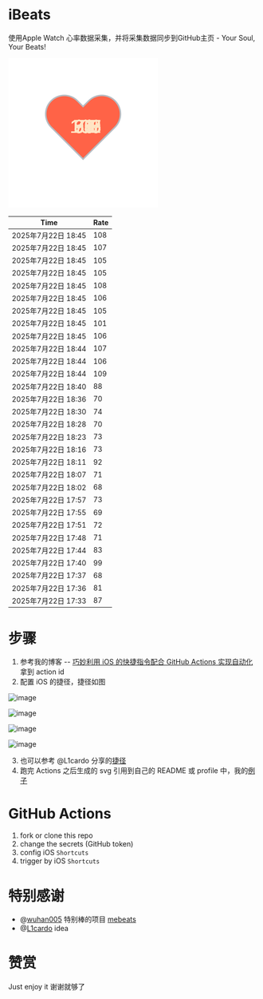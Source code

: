 # iBeats
使用Apple Watch 心率数据采集，并将采集数据同步到GitHub主页 - Your Soul, Your Beats!

![](./files/heart.svg)

<!--START_SECTION:my_heart_rate-->
| Time | Rate | 
 | ---- | ---- | 
| 2025年7月22日 18:45 | 108 |
| 2025年7月22日 18:45 | 107 |
| 2025年7月22日 18:45 | 105 |
| 2025年7月22日 18:45 | 105 |
| 2025年7月22日 18:45 | 108 |
| 2025年7月22日 18:45 | 106 |
| 2025年7月22日 18:45 | 105 |
| 2025年7月22日 18:45 | 101 |
| 2025年7月22日 18:45 | 106 |
| 2025年7月22日 18:44 | 107 |
| 2025年7月22日 18:44 | 106 |
| 2025年7月22日 18:44 | 109 |
| 2025年7月22日 18:40 | 88 |
| 2025年7月22日 18:36 | 70 |
| 2025年7月22日 18:30 | 74 |
| 2025年7月22日 18:28 | 70 |
| 2025年7月22日 18:23 | 73 |
| 2025年7月22日 18:16 | 73 |
| 2025年7月22日 18:11 | 92 |
| 2025年7月22日 18:07 | 71 |
| 2025年7月22日 18:02 | 68 |
| 2025年7月22日 17:57 | 73 |
| 2025年7月22日 17:55 | 69 |
| 2025年7月22日 17:51 | 72 |
| 2025年7月22日 17:48 | 71 |
| 2025年7月22日 17:44 | 83 |
| 2025年7月22日 17:40 | 99 |
| 2025年7月22日 17:37 | 68 |
| 2025年7月22日 17:36 | 81 |
| 2025年7月22日 17:33 | 87 |

<!--END_SECTION:my_heart_rate-->

# 步骤
1. 参考我的博客 -- [巧妙利用 iOS 的快捷指令配合 GitHub Actions 实现自动化](https://github.com/yihong0618/gitblog/issues/198) 拿到 action id
2. 配置 iOS 的捷径，捷径如图

![image](https://user-images.githubusercontent.com/15976103/122154218-0db0b480-ce97-11eb-93bb-5aec07c558dc.png)

![image](https://user-images.githubusercontent.com/15976103/122154236-186b4980-ce97-11eb-8e4b-70551a0391ae.png)

![image](https://user-images.githubusercontent.com/15976103/122154268-2d47dd00-ce97-11eb-902e-3acf292265a9.png)

![image](https://user-images.githubusercontent.com/15976103/122174055-fa144680-ceb4-11eb-9be2-3eb83cd516f7.png)

3. 也可以参考 @L1cardo 分享的[捷径](https://www.icloud.com/shortcuts/6ab6047b459c41ad822ad6b94b1c03d4)
4. 跑完 Actions 之后生成的 svg 引用到自己的 README 或 profile 中，我的[例子](https://github.com/yihong0618) 

# GitHub Actions

1. fork or clone this repo
2. change the secrets (GitHub token)
3. config iOS `Shortcuts` 
4. trigger by iOS `Shortcuts`

# 特别感谢
- @[wuhan005](https://github.com/wuhan005) 特别棒的项目 [mebeats](https://github.com/wuhan005/mebeats)
- @[L1cardo](https://github.com/L1cardo) idea

# 赞赏
Just enjoy it
谢谢就够了
